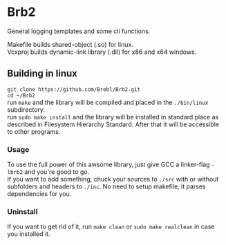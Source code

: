 # Brb2  
  
General logging templates and some cli functions.  
  
Makefile builds shared-object (.so) for linux.  
Vcxproj builds dynamic-link library (.dll) for x86 and x64 windows.  
  
## Building in linux  
`git clone https://github.com/Brebl/Brb2.git`  
`cd ~/Brb2`  
run `make` and the library will be compiled and placed in the `./bin/linux` subdirectory.  
run `sudo make install` and the library will be installed in standard place as described in Filesystem Hierarchy Standard. After that it will be accessible to other programs.  
  
### Usage  
To use the full power of this awsome library, just give GCC a linker-flag `-lbrb2` and you're good to go.  
If you want to add something, chuck your sources to `./src` with or without subfolders and headers to `./inc`. No need to setup makefile, it parses dependencies for you.  
  
### Uninstall  
If you want to get rid of it, run `make clean` or `sudo make realclean` in case you installed it.  


